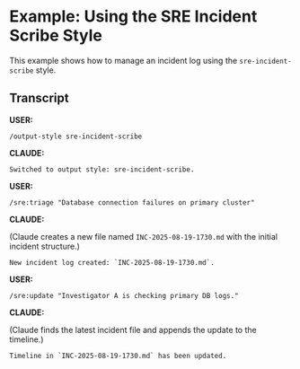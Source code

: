 # Example: Using the SRE Incident Scribe Style

This example shows how to manage an incident log using the `sre-incident-scribe` style.

## Transcript

**USER:**
```
/output-style sre-incident-scribe
```

**CLAUDE:**
```
Switched to output style: sre-incident-scribe.
```

**USER:**
```
/sre:triage "Database connection failures on primary cluster"
```

**CLAUDE:**

(Claude creates a new file named `INC-2025-08-19-1730.md` with the initial incident structure.)

```
New incident log created: `INC-2025-08-19-1730.md`.
```

**USER:**
```
/sre:update "Investigator A is checking primary DB logs."
```

**CLAUDE:**

(Claude finds the latest incident file and appends the update to the timeline.)

```
Timeline in `INC-2025-08-19-1730.md` has been updated.
```